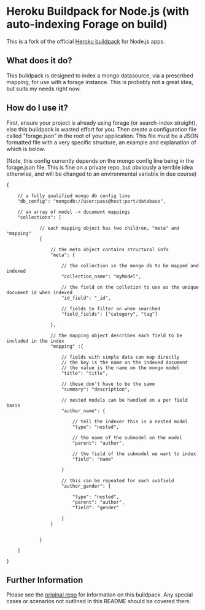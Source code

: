 Heroku Buildpack for Node.js (with auto-indexing Forage on build)
============================

This is a fork of the official [Heroku buildpack](http://devcenter.heroku.com/articles/buildpacks) for Node.js apps.

What does it do?
----------------

This buildpack is designed to index a mongo datasource, via a prescribed mapping, for use with a forage instance. This is probably not a great idea, but suits my needs right now.

How do I use it?
----------------

First, ensure your project is already using forage (or search-index straight), else this buildpack is wasted effort for you. Then create a configuration file called "forage.json" in the root of your application. This file must be a JSON formatted file with a very specific structure, an example and explanation of which is below.

(Note, this config currently depends on the mongo config line being in the forage.json file. This is fine on a private repo, but obviously a terrible idea otherwise, and will be changed to an environmental variable in due course)

    {

        // a fully qualified mongo db config line
        "db_config": "mongodb://user:pass@host:port/database",

        // an array of model -> document mappings
        "collections": [

                // each mapping object has two children, "meta" and "mapping"
                {
                
                    // the meta object contains structural info
                    "meta": {

                        // the collection in the mongo db to be mapped and indexed
                        "collection_name": "myModel",

                        // the field on the colletion to use as the unique document id when indexed
                        "id_field": "_id",

                        // fields to filter on when searched
                        "field_fields": ["category", "tag"]

                    },

                    // the mapping object describes each field to be included in the index
                    "mapping" :{

                        // fields with simple data can map directly
                        // the key is the name on the indexed document
                        // the value is the name on the mongo model
                        "title": "title",

                        // these don't have to be the same
                        "summary": "description",

                        // nested models can be handled on a per field basis
                        "author_name": {

                            // tell the indexer this is a nested model
                            "type": "nested",

                            // the name of the submodel on the model
                            "parent": "author",

                            // the field of the submodel we want to index
                            "field": "name"

                        }

                        // this can be repeated for each subfield
                        "author_gender": {

                            "type": "nested",
                            "parent": "author",
                            "field": "gender"

                        }
                    }


                }

        ]

    }

Further Information
-------------------

Please see the [original repo](https://github.com/heroku/heroku-buildpack-nodejs) for information on this buildpack. Any special cases or scenarios not outlined in this README should be covered there.
